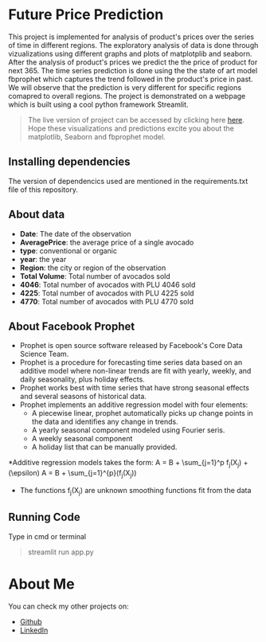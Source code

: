 # Future Price Prediction
This project is implemented for analysis of product's prices over the series of time in different regions. The exploratory analysis of data is done through vizualizations using different graphs and plots of matplotplib and seaborn.
After the analysis of product's prices we predict the the price of product for next 365. The time series prediction is done using the the state of art model fbprophet which captures the trend followed in the product's price in past.
We will observe that the prediction is very different for specific regions comapred to overall regions. The project is demonstrated on a webpage which is built using a cool python framework Streamlit.

> The live version of project can be accessed by clicking here [here](https://price-prediction2.herokuapp.com/). Hope these visualizations and predictions excite you about the matplotlib, Seaborn and fbprophet model.

## Installing dependencies
The version of dependencics used are mentioned in the requirements.txt file of this repository.

## About data
* <b>Date</b>: The date of the observation
* <b>AveragePrice</b>: the average price of a single avocado
* <b>type</b>: conventional or organic
* <b>year</b>: the year
* <b>Region</b>: the city or region of the observation
* <b>Total Volume</b>: Total number of avocados sold
* <b>4046</b>: Total number of avocados with PLU 4046 sold
* <b>4225</b>: Total number of avocados with PLU 4225 sold
* <b>4770</b>: Total number of avocados with PLU 4770 sold

## About Facebook Prophet
* Prophet is open source software released by Facebook's Core Data Science Team.
* Prophet is a procedure for forecasting time series data based on an additive model where non-linear trends are fit with yearly, weekly, and daily seasonality, plus holiday effects.
* Prophet works best with time series that have strong seasonal effects and several seasons of historical data.
* Prophet implements an additive regression model with four elements:
  * A piecewise linear, prophet automatically picks up change points in the data and identifies any change in trends.
  * A yearly seasonal component modeled using Fourier seris.
  * A weekly seasonal component
  * A holiday list that can be manually provided.
  
 *Additive regression models takes the form:
      A = B + \sum_{j=1}^p f<sub>j</sub>(X<sub>j</sub>) + \(\epsilon\)
      A = B + \sum_{j=1}^{p}(f<sub>j</sub>(X<sub>j</sub>))
      
 * The functions f<sub>j</sub>(X<sub>j</sub>) are unknown smoothing functions fit from the data
 
 ## Running Code
 Type in cmd or terminal
 > streamlit run app.py
 
 # About Me
 You can check my other projects on:
* [Github](https://github.com/riturajkush)
* [LinkedIn](https://www.linkedin.com/in/rajkush/)
 
